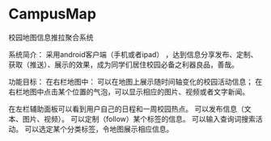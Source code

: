 CampusMap
=========

校园地图信息推拉聚合系统

系统简介： 
采用android客户端（手机或者ipad） ，达到信息分享发布、定制、获取（推送）、展示的效果，成为同学们居住校园必备之利器良品，善哉。

功能目标：
在右栏地图中：
可以在地图上展示随时间轴变化的校园活动信息；
在右栏地图中点击某个位置的气泡，可以显示相应的图片、视频或者文字新闻。

在左栏辅助面板可以看到用户自己的日程和一周校园热点。
可以发布信息（文本、图片、视频）。
可以定制（follow）某个标签的信息。
可以输入查询词搜索活动。
可以选定某个分类标签，令地图展示相应信息。

